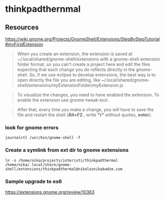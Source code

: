 # thinkpadthernmal


## Resources

https://wiki.gnome.org/Projects/GnomeShell/Extensions/StepByStepTutorial#myFirstExtension

> When you create an extension, the extension is saved at ~/.local/shared/gnome-shell/extensions with a gnome-shell extension folder format, so you can't create a project here and edit the files expecting that each change you do reflects directly in the gnome-shell. So, if we use eclipse to develop extensions, the best way is to open directly the file you are editing, like ~/.local/shared/gnome-shell/extensions/myExtensionFolder/myExtension.js

> To visualize the changes, you need to have enabled the extension. To enable the extension use gnome-tweak-tool.

> After that, every time you make a change, you will have to save the file and restart the shell (**Alt+F2** , write **"r"** without quotes, **enter**).


### look for gnome errors
`journalctl /usr/bin/gnome-shell -f`


### Create a symlink from ext dir to gnome extensions

`ln -s /home/nika/projects/interisti/thinkpadthermal /home/nika/.local/share/gnome-shell/extensions/thinkpadthermal@nikoloznikabadze.com`


### Sample upgrade to es6

https://extensions.gnome.org/review/10363
